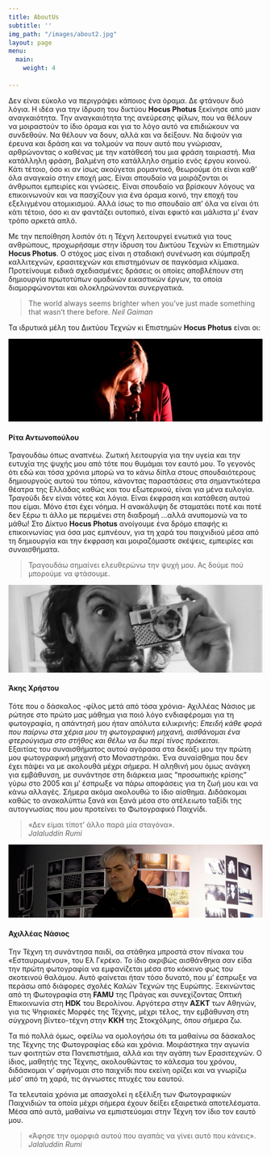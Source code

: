 ```yaml
---
title: AboutUs
subtitle: ''
img_path: "/images/about2.jpg"
layout: page
menu:
  main:
    weight: 4

---
```

Δεν είναι εύκολο να περιγράψει κάποιος ένα όραμα. Δε φτάνουν δυό λόγια. Η ιδέα για την ίδρυση του δικτύου **Hocus Photus** ξεκίνησε από μιαν αναγκαιότητα. Την αναγκαιότητα της ανεύρεσης φίλων, που να θέλουν να μοιραστούν το ίδιο όραμα και για το λόγο αυτό να επιδιώκουν να συνδεθούν. Να θέλουν να δουν, αλλά και να δείξουν. Να διψούν για έρευνα και δράση και να τολμούν να πουν αυτό που γνώρισαν, αρθρώνοντας ο καθένας με την κατάθεσή του μια φράση ταιριαστή. Μια κατάλληλη φράση, βαλμένη στο κατάλληλο σημείο ενός έργου κοινού. Κάτι τέτοιο, όσο κι αν ίσως ακούγεται ρομαντικό, θεωρούμε ότι είναι καθ’ όλα αναγκαίο στην εποχή μας. Είναι σπουδαίο να μοιράζονται οι άνθρωποι εμπειρίες και γνώσεις. Είναι σπουδαίο να βρίσκουν λόγους να επικοινωνούν και να πασχίζουν για ένα όραμα κοινό, την εποχή του εξελιγμένου ατομικισμού. Αλλά ίσως το πιο σπουδαίο απ’ όλα να είναι ότι κάτι τέτοιο, όσο κι αν φαντάζει ουτοπικό, είναι εφικτό και μάλιστα μ’ έναν τρόπο αρκετά απλό.

Με την πεποίθηση λοιπόν ότι η Τέχνη λειτουργεί ενωτικά για τους ανθρώπους, προχωρήσαμε στην ίδρυση του Δικτύου Τεχνών κι Επιστημών **Hocus Photus**. Ο στόχος μας είναι η σταδιακή συνένωση και σύμπραξη καλλιτεχνών, ερασιτεχνών και επιστημόνων σε παγκόσμια κλίμακα. Προτείνουμε ειδικά σχεδιασμένες δράσεις οι οποίες αποβλέπουν στη δημιουργία πρωτοτύπων ομαδικών εικαστικών έργων, τα οποία διαμορφώνονται και ολοκληρώνονται συνεργατικά.

> The world always seems brighter when you’ve just made something that wasn’t there before. <cite>Neil Gaiman</cite>

Τα ιδρυτικά μέλη του Δικτύου Τεχνών κι Επιστημών **Hocus Photus** είναι οι:

![](/images/RITA2-FXT21493.jpg)

#### **Ρίτα Αντωνοπούλου**

Τραγουδάω όπως αναπνέω. Ζωτική λειτουργία για την υγεία και την ευτυχία της ψυχής μου από τότε που θυμάμαι τον εαυτό μου. Το γεγονός ότι εδώ και τόσα χρόνια μπορώ να το κάνω δίπλα στους σπουδαιότερους δημιουργούς αυτού του τόπου, κάνοντας παραστάσεις στα σημαντικότερα θέατρα της Ελλάδας καθώς και του εξωτερικού, είναι για μένα ευλογία. Τραγούδι δεν είναι νότες και λόγια. Είναι έκφραση και κατάθεση αυτού που είμαι. Μόνο έτσι έχει νόημα. Η ανακάλυψη δε σταματάει ποτέ και ποτέ δεν ξέρω τι άλλο με περιμένει στη διαδρομή ...αλλά ανυπομονώ να το μάθω! Στο Δίκτυο **Hocus Photus** ανοίγουμε ένα δρόμο επαφής κι επικοινωνίας για όσα μας εμπνέουν, για τη χαρά του παιχνιδιού μέσα από τη δημιουργία και την έκφραση και μοιραζόμαστε σκέψεις, εμπειρίες και συναισθήματα. 

> Τραγουδάω σημαίνει ελευθερώνω την ψυχή μου. Ας δούμε πού μπορούμε να φτάσουμε.

![](/images/AKHS-IMG2_2209.jpg)

#### Άκης Χρήστου

Τότε που ο δάσκαλος -φίλος μετά από τόσα χρόνια- Αχιλλέας Νάσιος με ρώτησε στο πρώτο μας μάθημα για ποιό λόγο ενδιαφέρομαι για τη φωτογραφία, η απάντησή μου ήταν απόλυτα ειλικρινής: _Επειδή κάθε φορά που παίρνω στα χέρια μου τη φωτογραφική μηχανή, αισθάνομαι ένα φτερούγισμα στο στήθος και θέλω να δω περί τίνος πρόκειται._  
Εξαιτίας του συναισθήματος αυτού αγόρασα στα δεκάξι μου την πρώτη μου φωτογραφική μηχανή στο Μοναστηράκι. Ένα συναίσθημα που δεν έχει πάψει να με ακολουθά μέχρι σήμερα. Η αληθινή μου όμως ανάγκη για εμβάθυνση, με συνάντησε στη διάρκεια μιας ”προσωπικής κρίσης” γύρω στο 2005 και μ’ έσπρωξε να πάρω αποφάσεις για τη ζωή μου και να κάνω αλλαγές. Σήμερα ακόμα ακολουθώ το ίδιο αίσθημα. Διδάσκομαι καθώς το ανακαλύπτω ξανά και ξανά  μέσα στο ατέλειωτο ταξίδι της αυτογνωσίας που μου προτείνει το Φωτογραφικό Παιχνίδι.

> «Δεν είμαι τίποτ’ άλλο παρά μία σταγόνα».  
> <cite>Jalaluddin Rumi</cite>

![](/images/Axilleas14_aravantinoue_IMG_2906.jpg)

#### Αχιλλέας Νάσιος

Την Τέχνη τη συνάντησα παιδί, σα στάθηκα μπροστά στον πίνακα του «Εσταυρωμένου», του Ελ Γκρέκο. Το ίδιο ακριβώς αισθάνθηκα σαν είδα την πρώτη φωτογραφία να εμφανίζεται μέσα στο κόκκινο φως του σκοτεινού θαλάμου. Αυτό φαίνεται ήταν τόσο δυνατό, που μ’ έσπρωξε να περάσω από διάφορες σχολές Καλών Τεχνών της Ευρώπης. Ξεκινώντας από τη Φωτογραφία στη **FAMU** της Πράγας και συνεχίζοντας Οπτική Επικοινωνία στη **HDK** του Βερολίνου. Αργότερα στην **ΑΣΚΤ** των Αθηνών, για τις Ψηφιακές Μορφές της Τέχνης, μέχρι τέλος, την εμβάθυνση στη σύγχρονη βίντεο-τέχνη στην **KKH** της Στοκχόλμης, όπου σήμερα ζω.

Τα πιό πολλά όμως, οφείλω να ομολογήσω ότι τα μαθαίνω σα δάσκαλος της Τέχνης της Φωτογραφίας εδώ και χρόνια. Μοιράστηκα την αγωνία των φοιτητών στα Πανεπιστήμια, αλλά και την αγάπη των Ερασιτεχνών. Ο ίδιος, μαθητής της Τέχνης, ακολουθώντας το κάλεσμα του χρόνου, διδάσκομαι ν’ αφήνομαι στο παιχνίδι που εκείνη ορίζει και να γνωρίζω μέσ’ από τη χαρά, τις άγνωστες πτυχές του εαυτού. 

Τα τελευταία χρόνια με απασχολεί η εξέλιξη των Φωτογραφικών Παιχνιδιών τα οποία μέχρι σήμερα έχουν δείξει εξαιρετικά αποτελέσματα. Μέσα από αυτά, μαθαίνω να εμπιστεύομαι στην Τέχνη τον ίδιο τον εαυτό μου.

> «Άφησε την ομορφιά αυτού που αγαπάς να γίνει αυτό που κάνεις».  
> <cite>Jalaluddin Rumi</cite>